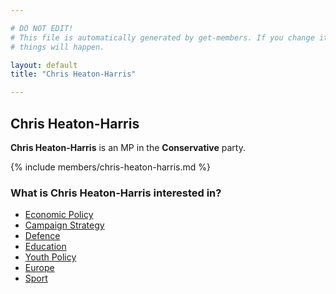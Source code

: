 ```yaml
---

# DO NOT EDIT!
# This file is automatically generated by get-members. If you change it, bad
# things will happen.

layout: default
title: "Chris Heaton-Harris"

---
```


## Chris Heaton-Harris

**Chris Heaton-Harris** is an MP in the **Conservative** party.

{% include members/chris-heaton-harris.md %}

### What is Chris Heaton-Harris interested in?


* [Economic Policy](/interests/economic-policy.html)
* [Campaign Strategy](/interests/campaign-strategy.html)
* [Defence](/interests/defence.html)
* [Education](/interests/education.html)
* [Youth Policy](/interests/youth-policy.html)
* [Europe](/interests/europe.html)
* [Sport](/interests/sport.html)
